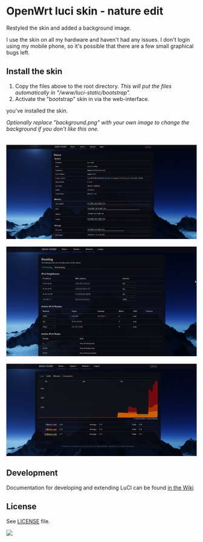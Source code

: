 # OpenWrt luci skin - nature edit


Restyled the skin and added a background image.

I use the skin on all my hardware and haven't had any issues. I don't login using my mobile phone, so it's possible that there are a few small graphical bugs left. 

## Install the skin

1. Copy the files above to the root directory.
   <i>This will put the files automatically in "/www/luci-static/bootstrap".</i> 
2. Activate the "bootstrap" skin in via the web-interface.

you've installed the skin. 

<i>Optionally  replace "background.png" with your own image to change the background if you don't like this one.</i>
<br>
<br>
<br>
<img src="https://github.com/wootje/luci-nature-edit/blob/master/screenshots/screenshot_1.png"></img>
<br>
<br>
<img src="https://github.com/wootje/luci-nature-edit/blob/master/screenshots/screenshot_2.png"></img>
<br>
<br>
<img src="https://github.com/wootje/luci-nature-edit/blob/master/screenshots/screenshot_3.png"></img>

## Development

Documentation for developing and extending LuCI can be found [in the Wiki](https://github.com/openwrt/luci/wiki)

## License

See [LICENSE](LICENSE) file.


<img src="https://img.shields.io/github/downloads/wootje/einDa-skin-wootje-edit-2023/total.svg"></img>
